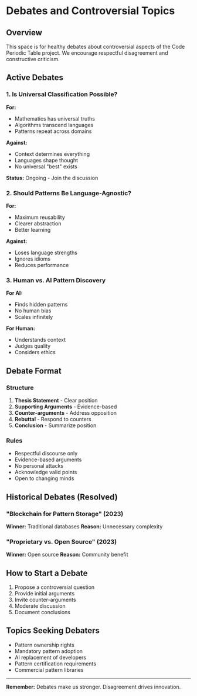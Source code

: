 # Debates and Controversial Topics

## Overview

This space is for healthy debates about controversial aspects of the Code Periodic Table project. We encourage respectful disagreement and constructive criticism.

## Active Debates

### 1. Is Universal Classification Possible?

**For:**
- Mathematics has universal truths
- Algorithms transcend languages
- Patterns repeat across domains

**Against:**
- Context determines everything
- Languages shape thought
- No universal "best" exists

**Status:** Ongoing - Join the discussion

### 2. Should Patterns Be Language-Agnostic?

**For:**
- Maximum reusability
- Clearer abstraction
- Better learning

**Against:**
- Loses language strengths
- Ignores idioms
- Reduces performance

### 3. Human vs. AI Pattern Discovery

**For AI:**
- Finds hidden patterns
- No human bias
- Scales infinitely

**For Human:**
- Understands context
- Judges quality
- Considers ethics

## Debate Format

### Structure
1. **Thesis Statement** - Clear position
2. **Supporting Arguments** - Evidence-based
3. **Counter-arguments** - Address opposition
4. **Rebuttal** - Respond to counters
5. **Conclusion** - Summarize position

### Rules
- Respectful discourse only
- Evidence-based arguments
- No personal attacks
- Acknowledge valid points
- Open to changing minds

## Historical Debates (Resolved)

### "Blockchain for Pattern Storage" (2023)
**Winner:** Traditional databases
**Reason:** Unnecessary complexity

### "Proprietary vs. Open Source" (2023)
**Winner:** Open source
**Reason:** Community benefit

## How to Start a Debate

1. Propose a controversial question
2. Provide initial arguments
3. Invite counter-arguments
4. Moderate discussion
5. Document conclusions

## Topics Seeking Debaters

- Pattern ownership rights
- Mandatory pattern adoption
- AI replacement of developers
- Pattern certification requirements
- Commercial pattern libraries

---

**Remember:** Debates make us stronger. Disagreement drives innovation.